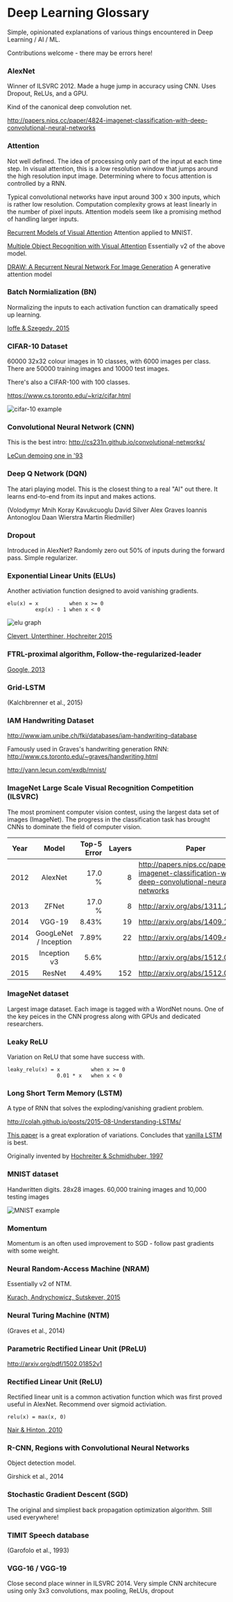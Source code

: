 
# Deep Learning Glossary

Simple, opinionated explanations of various things encountered in
Deep Learning / AI / ML. 

Contributions welcome - there may be errors here!



### AlexNet

Winner of ILSVRC 2012. Made a huge jump in accuracy using CNN. 
Uses Dropout, ReLUs, and a GPU.

Kind of the canonical deep convolution net.

http://papers.nips.cc/paper/4824-imagenet-classification-with-deep-convolutional-neural-networks


### Attention

Not well defined. The idea of processing only part of the input at each time
step. In visual attention, this is a low resolution window that jumps around
the high resolution input image. Determining where to focus attention is
controlled by a RNN. 

Typical convolutional networks have input around 300 x 300 inputs, which is
rather low resolution. Computation complexity grows at least linearly in the
number of pixel inputs.  Attention models seem like a promising method of
handling larger inputs.

[Recurrent Models of Visual Attention](http://arxiv.org/abs/1406.6247) Attention applied to MNIST.

[Multiple Object Recognition with Visual Attention](http://arxiv.org/abs/1412.7755) Essentially v2 of the above model.

[DRAW: A Recurrent Neural Network For Image Generation](http://arxiv.org/abs/1502.04623) A generative attention model


### Batch Normialization (BN)

Normalizing the inputs to each activation function can dramatically speed up
learning.

[Ioffe & Szegedy, 2015](http://arxiv.org/abs/1502.03167)


### CIFAR-10 Dataset

60000 32x32 colour images in 10 classes, with 6000 images per class. There are
50000 training images and 10000 test images. 

There's also a CIFAR-100 with 100 classes.

https://www.cs.toronto.edu/~kriz/cifar.html

![cifar-10 example](cifar.png)


### Convolutional Neural Network (CNN)

This is the best intro: http://cs231n.github.io/convolutional-networks/ 

[LeCun demoing one in '93](https://www.youtube.com/watch?v=FwFduRA_L6Q)


### Deep Q Network (DQN)

The atari playing model. This is the closest thing to a real "AI" out there. It learns
end-to-end from its input and makes actions. 

(Volodymyr Mnih Koray Kavukcuoglu David Silver Alex Graves Ioannis Antonoglou
Daan Wierstra Martin Riedmiller)


### Dropout

Introduced in AlexNet? Randomly zero out 50% of inputs during the forward pass.
Simple regularizer.


### Exponential Linear Units (ELUs)

Another activiation function designed to avoid vanishing gradients.

```
elu(x) = x          when x >= 0
         exp(x) - 1 when x < 0
```

![elu graph](elu.png)

[Clevert, Unterthiner, Hochreiter 2015](http://arxiv.org/abs/1511.07289)


### FTRL-proximal algorithm, Follow-the-regularized-leader

[Google, 2013](https://www.eecs.tufts.edu/~dsculley/papers/ad-click-prediction.pdf)


### Grid-LSTM

(Kalchbrenner et al., 2015)


### IAM Handwriting Dataset

http://www.iam.unibe.ch/fki/databases/iam-handwriting-database

Famously used in Graves's handwriting generation RNN: http://www.cs.toronto.edu/~graves/handwriting.html

http://yann.lecun.com/exdb/mnist/


### ImageNet Large Scale Visual Recognition Competition  (ILSVRC)

The most prominent computer vision contest, using the largest data set of images (ImageNet).
The progress in the classification task has brought CNNs to dominate the field of computer vision.

| Year          | Model                     | Top-5 Error | Layers | Paper
| ------------- |:-------------------------:| -----------:|-------:|------------------------------
| 2012          | AlexNet                   |     17.0 %  |      8 | http://papers.nips.cc/paper/4824-imagenet-classification-with-deep-convolutional-neural-networks
| 2013          | ZFNet                     |     17.0 %  |      8 | http://arxiv.org/abs/1311.2901
| 2014          | VGG-19                    |      8.43%  |     19 | http://arxiv.org/abs/1409.1556
| 2014          | GoogLeNet / Inception     |      7.89%  |     22 | http://arxiv.org/abs/1409.4842
| 2015          | Inception v3              |      5.6%   |        | http://arxiv.org/abs/1512.00567
| 2015          | ResNet                    |      4.49%  |    152 | http://arxiv.org/abs/1512.03385


### ImageNet dataset

Largest image dataset. Each image is tagged with a WordNet nouns. One of the
key peices in the CNN progress along with GPUs and dedicated researchers.

### Leaky ReLU 

Variation on ReLU that some have success with.

```
leaky_relu(x) = x          when x >= 0
                0.01 * x   when x < 0
```


### Long Short Term Memory (LSTM)

A type of RNN that solves the exploding/vanishing gradient problem.

http://colah.github.io/posts/2015-08-Understanding-LSTMs/

[This paper](http://arxiv.org/abs/1503.04069) is a great exploration of
variations. Concludes that [vanilla LSTM](http://www.sciencedirect.com/science/article/pii/S0893608005001206) is best.

Originally invented by [Hochreiter & Schmidhuber, 1997](http://deeplearning.cs.cmu.edu/pdfs/Hochreiter97_lstm.pdf)


### MNIST dataset

Handwritten digits. 28x28 images. 60,000 training images and 10,000 testing images

![MNIST example](mnist.png)


### Momentum 

Momentum is an often used improvement to SGD - follow past gradients with some
weight.


### Neural Random-Access Machine (NRAM)

Essentially v2 of NTM.

[Kurach, Andrychowicz, Sutskever, 2015](http://arxiv.org/pdf/1511.06392v1)


### Neural Turing Machine (NTM)

(Graves et al., 2014)


### Parametric Rectified Linear Unit (PReLU)

http://arxiv.org/pdf/1502.01852v1


### Rectified Linear Unit (ReLU)

Rectified linear unit is a common activation function which was first proved useful in AlexNet.
Recommend over sigmoid activiation.

```
relu(x) = max(x, 0)
```

[Nair & Hinton, 2010](http://www.cs.toronto.edu/~fritz/absps/reluICML.pdf)

### R-CNN, Regions with Convolutional Neural Networks

Object detection model.

Girshick et al., 2014


### Stochastic Gradient Descent (SGD)

The original and simpliest back propagation optimization algorithm. Still used everywhere!


### TIMIT Speech database 

(Garofolo et al., 1993) 


### VGG-16 / VGG-19

Close second place winner in ILSVRC 2014. Very simple CNN architecure using only
3x3 convolutions, max pooling, ReLUs, dropout





